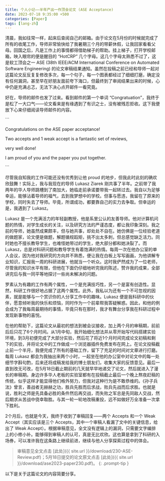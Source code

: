 ```yaml
---
title: 个人小记——半年产出一作顶会论文 (ASE Acceptance)
date: 2023-07-18 9:35:00 +500
categories: [Paper]
tags: [lang-zh]
---
```



清晨，我如往常一样，起床后查阅自己的邮箱。由于论文在5月份的时候就完成了所有的收尾工作，导师非常愉快给了我暑期三个月的带薪休假，让我回家看看父母。回国之后，凡是工作上的事情都得借助梯子的帮助。挂上梯子，打开学校邮箱，映入眼帘的便是醒目的 “HotCRP” 几个字母。这几个字母太熟悉不过了，这是软工顶会之一 ASE (38th IEEE/ACM International Conference on Automated Software Engineering) 的论文审稿结果通知。虽然在投稿之前已经和导师一起对这篇论文反反复复修改多次，每一个句子，每一个图表都经过了细细打磨，确定没有任何漏洞，甚至早在好朋友面前夸下海口，但最终到了审阅结果出来的时候，心中仍是充满忐忑，无法下决心点开邮件一看究竟。

好在，导师的邮件也发了过来。看到邮件的第一个单词 “Congratuation”，我终于是松了一大口气——论文看来是有缘遇到了有识之士，没有被残忍拒收。这下我便放下心来仔细阅读导师邮件的内容。

\```

Congratulations on the ASE paper acceptance! 

Two accepts and 1 weak accept is a fantastic set of reviews, 

very well done! 

I am proud of you and the paper you put together.

\```

尽管我自知我的工作可能还没有优秀到让他 proud 的地步，但我此时此刻的确欢欣鼓舞！实际上，我与我现在的导师 Lukasz Ziarek 刚共事了半年。之前带了我两年的华人导师跳槽到了南加大，她临走前承诺要带我一起转过去。我自以为足够幸运，能够沾着导师的福气，去到我梦想中的学校。但事与愿违，我留在了原来的学校，同时失去了导师。毕竟，所谓成功，都要靠自己的实力去争取。但幸运的是，我遇到了 Lukasz。

Lukasz 是一个充满活力的年轻副教授，他是系里公认的友善导师。他对计算机问题的热情，对学生成长的关注，以及研究方法的严谨态度，都让我印象深刻。我之前的导师，她虽然成果颇丰，但与她共事，却处处不自在。她仿佛是一位经验老道的做题家，论文便是做题，解题循规蹈矩，挑不出太多刺，但总感觉缺乏活力。同时她也不擅长教导学生，也难怪她带过的学生，绝大部分都和她决裂了。而 Lukasz，总是对科研问题和教导学生有着饱满的热情。每周一次在他办公室的单人会议，因为他对我研究的方向并不熟悉，便让我在白板上写写画画，为他讲解专业知识，汇报我一周的科研进展，他就当一个听众。这时我俨然成为了一位老师，尽管我的知识水平有限，但他在下面仍仔细地听完我的陈述，赞许我的成果，全部讲完后与我一同平等地探讨一些尚未解决的问题。

罗素认为有趣的工作有两个属性，一个是充满技巧性，另一个是富有创造性。显然，科研工作很好地占据了这两个属性。此外，我私以为还有一个不可忽视的因素，就是能够与一个赏识你的人分享工作中的趣味。Lukasz 便是我科研中的伙伴，愿意倾听我的快乐和烦恼，同时作为一个前辈帮我答疑解惑。因此，和他的例会成为了我每周最期待的事情，毕竟只有在那时，我才有舞台分享我在科研过程中发现新事物的喜悦。

在他的帮助下，这篇论文从最初的想法到被会议接收，加上两个月的审稿期，前前后后只花了6个月时间。从1月中旬，我开始细化想法并从零开始写代码搭建实验环境，到3月初便完成了大部分实验，然后花了将近1个月时间完成论文初稿和剩下的实验，并将论文中的工作做成一个浏览器插件免费发布在网上。在论文投稿截止前一个半月，我便完成了所有的基础工作，留下了充足的时间对文章进行打磨。每周 Lukasz 都会为我抽出来两个小时，一起坐在他的办公室中对论文中的每一处细节字斟句酌，后来还将成稿发给我的博士朋友们，收集大家的反馈意见。最后一直到改无可改，在5月18日截止期前的几天就早早地递交了论文，然后就进入了漫长的审稿期。身边许多华人老板的实验室都有在投稿截止最后一个晚上熬夜赶稿的传统，似乎这样才能显得他们格外努力，但我对这种行为是不敢恭维的。《孙子兵法》曾言，善战者无赫赫之功，胜兵先胜而后求战，败兵先战而后求胜。也就是说，胜利之师是先具备必胜的条件然后再交战，而失败之军总是先同敌人交战，然后期求从苦战中侥幸取胜。与其一轮一轮地改稿重投，远不如做好万全准备一次拿下胜利。

2个月后，也就是今天，我终于收到了审稿回复——两个 Accepts 和一个 Weak Accept（其实应该是三个 Accepts，其中一个审稿人看漏了文中的关键信息，给出了 Weak Accept）。根据审稿意见，全文没有逻辑上的漏洞，只需要文字编排上的小修小补。能够得到审稿人的认可，真是无比欢欣。这也算是拿到了科研的入场券，可以准许我在这条路上继续前进，继续与他人分享探索过程中的体会。

> 审稿意见全文点击 [此处]({{ site.url }}/download/230-ASE-Review.pdf)；5月18日提交的论文原文点击 [此处]({{ site.url }}/download/ase2023-paper230.pdf)。
{: .prompt-tip }

以下是关于这篇论文的内容简要分享。